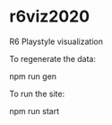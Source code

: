 # r6viz2020
R6 Playstyle visualization

To regenerate the data:

npm run gen

To run the site:

npm run start
